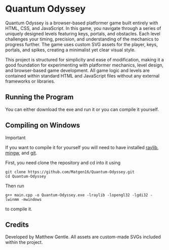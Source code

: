 # Quantum Odyssey

Quantum Odyssey is a browser-based platformer game built entirely with HTML, CSS, and JavaScript. In this game, you navigate through a series of uniquely designed levels featuring keys, portals, and obstacles. Each level challenges your timing, precision, and understanding of the mechanics to progress further. The game uses custom SVG assets for the player, keys, portals, and spikes, creating a minimalist yet clear visual style.

This project is structured for simplicity and ease of modification, making it a good foundation for experimenting with platformer mechanics, level design, and browser-based game development. All game logic and levels are contained within standard HTML and JavaScript files without any external frameworks or libraries.

## Running the Program

You can either download the exe and run it or you can compile it yourself.

## Compiling on Windows

> [!IMPORTANT]
> If you want to compile it for yourself you will need to have installed [raylib](https://www.raylib.com/),  [mingw](https://www.mingw-w64.org/), and [git](https://git-scm.com/).

First, you need clone the repository and cd into it using 
```
git clone https://github.com/Matgen16/Quantum-Odyssey.git
cd Quantum-Odyssey
```

Then run 
```
g++ main.cpp -o Quantum-Odyssey.exe -lraylib -lopengl32 -lgdi32 -lwinmm -mwindows
```
to compile it.

## Credits

Developed by Matthew Gentle.
All assets are custom-made SVGs included within the project.
